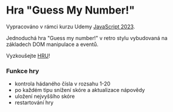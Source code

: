 # Hra "Guess My Number!"

Vypracováno v rámci kurzu Udemy [JavaScript 2023](https://www.udemy.com/share/101Wfe3@UU_sO7bHCOB5DskVqswTPSr2eV0ovdIGr6rsuhWSq1gkCF8cadYTIoAo8LLt7UczCw==/).

Jednoduchá hra "Guess my number!" v retro stylu vybudovaná na základech DOM manipulace a eventů.

Vyzkoušejte [HRU](https://ballaylukas.github.io/Game-Guess-My-Number/)!

### Funkce hry
* kontrola hádaného čísla v rozsahu 1-20
* po každém tipu snížení skóre a aktualizace nápovědy
* uložení nejvyššího skóre
* restartování hry


